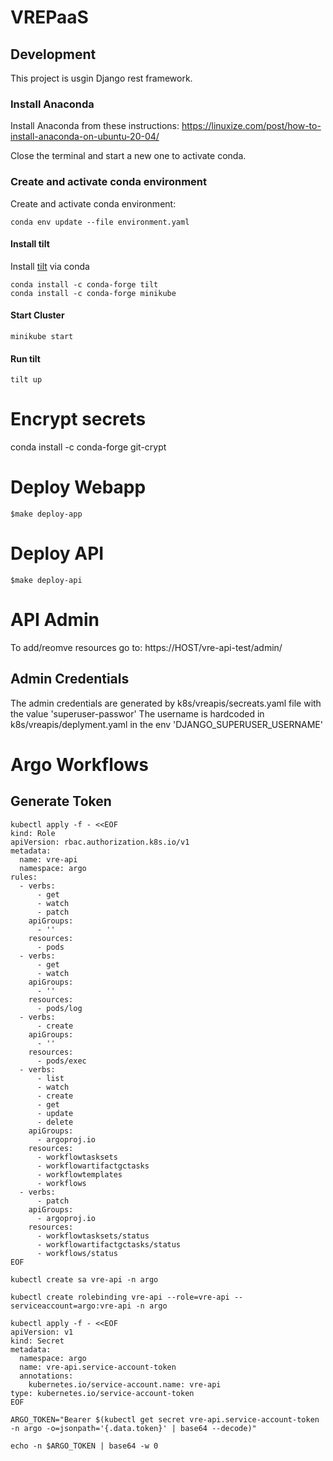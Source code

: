 # VREPaaS


## Development 
This project is usgin Django rest framework. 

### Install Anaconda

Install Anaconda from these instructions: https://linuxize.com/post/how-to-install-anaconda-on-ubuntu-20-04/

Close the terminal and start a new one to activate conda.

### Create and activate conda environment

Create and activate conda environment:
```shell
conda env update --file environment.yaml
```

#### Install tilt
Install [tilt](https://docs.tilt.dev/install.html) via conda 

```shell
conda install -c conda-forge tilt 
conda install -c conda-forge minikube 
```

#### Start Cluster

```shell
minikube start
```

#### Run tilt

```shell
tilt up
```

# Encrypt secrets 


conda install -c conda-forge git-crypt


# Deploy Webapp
```
$make deploy-app
```


# Deploy API
```
$make deploy-api
```

# API Admin
To add/reomve resources go to: https://HOST/vre-api-test/admin/

## Admin Credentials
The admin credentials are generated by k8s/vreapis/secreats.yaml file with the value 'superuser-passwor'
The username is hardcoded in k8s/vreapis/deplyment.yaml in the env 'DJANGO_SUPERUSER_USERNAME'



# Argo Workflows

## Generate Token

```shell
kubectl apply -f - <<EOF
kind: Role
apiVersion: rbac.authorization.k8s.io/v1
metadata:
  name: vre-api
  namespace: argo
rules:
  - verbs:
      - get
      - watch
      - patch
    apiGroups:
      - ''
    resources:
      - pods
  - verbs:
      - get
      - watch
    apiGroups:
      - ''
    resources:
      - pods/log
  - verbs:
      - create
    apiGroups:
      - ''
    resources:
      - pods/exec
  - verbs:
      - list
      - watch
      - create
      - get
      - update
      - delete
    apiGroups:
      - argoproj.io
    resources:
      - workflowtasksets
      - workflowartifactgctasks
      - workflowtemplates
      - workflows
  - verbs:
      - patch
    apiGroups:
      - argoproj.io
    resources:
      - workflowtasksets/status
      - workflowartifactgctasks/status
      - workflows/status
EOF
```

```shell
kubectl create sa vre-api -n argo
```

```shell
kubectl create rolebinding vre-api --role=vre-api --serviceaccount=argo:vre-api -n argo
```

```shell
kubectl apply -f - <<EOF
apiVersion: v1
kind: Secret
metadata:
  namespace: argo
  name: vre-api.service-account-token
  annotations:
    kubernetes.io/service-account.name: vre-api
type: kubernetes.io/service-account-token
EOF
```

```shell
ARGO_TOKEN="Bearer $(kubectl get secret vre-api.service-account-token -n argo -o=jsonpath='{.data.token}' | base64 --decode)"
```

```shell
echo -n $ARGO_TOKEN | base64 -w 0
```

